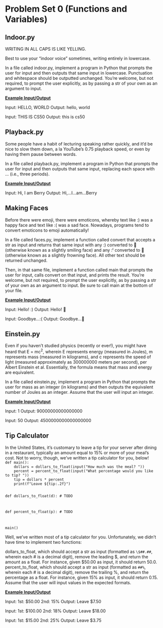 # Problem Set 0 (Functions and Variables)

<h2> Indoor.py </h2>
WRITING IN ALL CAPS IS LIKE YELLING.

Best to use your “indoor voice” sometimes, writing entirely in lowercase.

In a file called indoor.py, implement a program in Python that prompts the user for input and then outputs that same input in lowercase. Punctuation and whitespace should be outputted unchanged. You’re welcome, but not required, to prompt the user explicitly, as by passing a str of your own as an argument to input.


<strong><ins> Example Input/Output </ins></strong>

Input: HELLO, WORLD
Output: hello, world

Input: THIS IS CS50
Output: this is cs50


<h2> Playback.py </h2>
Some people have a habit of lecturing speaking rather quickly, and it’d be nice to slow them down, a la YouTube’s 0.75 playback speed, or even by having them pause between words.

In a file called playback.py, implement a program in Python that prompts the user for input and then outputs that same input, replacing each space with ... (i.e., three periods).

<strong><ins> Example Input/Output </ins></strong>

Input: Hi, I am Berry
Output: Hi,...I...am...Berry

<h2> Making Faces </h2>
Before there were emoji, there were emoticons, whereby text like :&#41; was a happy face and text like :( was a sad face. Nowadays, programs tend to convert emoticons to emoji automatically!

In a file called faces.py, implement a function called convert that accepts a str as input and returns that same input with any :) converted to 🙂 (otherwise known as a slightly smiling face) and any :&#x207D; converted to 🙁 (otherwise known as a slightly frowning face). All other text should be returned unchanged.

Then, in that same file, implement a function called main that prompts the user for input, calls convert on that input, and prints the result. You’re welcome, but not required, to prompt the user explicitly, as by passing a str of your own as an argument to input. Be sure to call main at the bottom of your file.

<strong><ins> Example Input/Output </ins></strong>

Input: Hello! :&#41;
Output: Hello! 🙂

Input: Goodbye...:(
Output: Goodbye...🙁

<h2> Einstein.py </h2>
Even if you haven’t studied physics (recently or ever!), you might have heard that E = mc<sup>2</sup>, wherein E represents energy (measured in Joules), m represents mass (measured in kilograms), and c represents the speed of light (measured approximately as 300000000 meters per second), per Albert Einstein et al. Essentially, the formula means that mass and energy are equivalent.

In a file called einstein.py, implement a program in Python that prompts the user for mass as an integer (in kilograms) and then outputs the equivalent number of Joules as an integer. Assume that the user will input an integer.

<strong><ins> Example Input/Output </ins></strong>


Input: 1
Output: 90000000000000000

Input: 50
Output: 4500000000000000000

<h2> Tip Calculator </h2>
In the United States, it’s customary to leave a tip for your server after dining in a restaurant, typically an amount equal to 15% or more of your meal’s cost. Not to worry, though, we’ve written a tip calculator for you, below!
<code>
def main():
    dollars = dollars_to_float(input("How much was the meal? "))
    percent = percent_to_float(input("What percentage would you like to tip? "))
    tip = dollars * percent
    print(f"Leave ${tip:.2f}")


def dollars_to_float(d):
    # TODO


def percent_to_float(p):
    # TODO


main()
</code>

Well, we’ve written most of a tip calculator for you. Unfortunately, we didn’t have time to implement two functions:

dollars_to_float, which should accept a str as input (formatted as ```\$##.##```, wherein each # is a decimal digit), remove the leading $, and return the amount as a float. For instance, given $50.00 as input, it should return 50.0.
percent_to_float, which should accept a str as input (formatted as ```##%```, wherein each # is a decimal digit), remove the trailing %, and return the percentage as a float. For instance, given 15% as input, it should return 0.15.
Assume that the user will input values in the expected formats.

<strong><ins> Example Input/Output </ins></strong>

Input: 1st: $50.00  2nd: 15%
Output: Leave $7.50

Input: 1st: $100.00 2nd: 18%
Output: Leave $18.00

Input: 1st: $15.00 2nd: 25%
Output: Leave $3.75